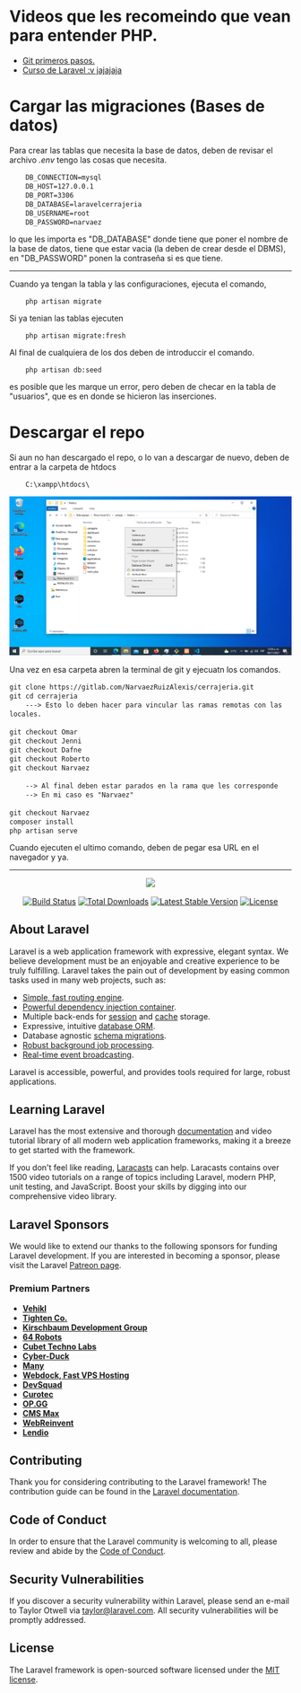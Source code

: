 # Videos que les recomeindo que vean para entender PHP.
* [Git primeros pasos.](https://www.youtube.com/watch?v=VwhdFwrzrXo)
* [Curso de Laravel :v jajajaja](https://www.youtube.com/watch?v=A-BL8Ir7puE&list=PLZ2ovOgdI-kWWS9aq8mfUDkJRfYib-SvF)



# Cargar las migraciones (Bases de datos)

Para  crear las tablas que necesita la base de datos, deben de revisar el archivo _.env_
tengo las cosas que necesita.
```
    DB_CONNECTION=mysql
    DB_HOST=127.0.0.1
    DB_PORT=3306
    DB_DATABASE=laravelcerrajeria
    DB_USERNAME=root
    DB_PASSWORD=narvaez
```
lo que les importa es "DB_DATABASE" donde tiene que poner el nombre de la base de datos,
tiene que estar vacia (la deben de crear desde el DBMS), en "DB_PASSWORD" ponen la contraseña si es que tiene.
___
Cuando ya tengan la tabla y las configuraciones, ejecuta el comando,
```
    php artisan migrate
```
Si ya tenian las tablas ejecuten 
```
    php artisan migrate:fresh
```
Al final de cualquiera de los dos deben de introduccir el comando.
```
    php artisan db:seed
```
es posible que les marque un error, pero deben de checar en la tabla de 
"usuarios", que es en donde se hicieron las inserciones.








# Descargar el repo 
Si aun no han descargado el repo, o lo van a descargar de nuevo, deben de entrar a la 
carpeta de htdocs

```
    C:\xampp\htdocs\
```
![HTDOCS](./imgRM/htdocs.png)

Una vez en esa carpeta abren la terminal de git y ejecuatn los comandos.
```
git clone https://gitlab.com/NarvaezRuizAlexis/cerrajeria.git
git cd cerrajeria
    ---> Esto lo deben hacer para vincular las ramas remotas con las locales.

git checkout Omar 
git checkout Jenni
git checkout Dafne
git checkout Roberto
git checkout Narvaez

    --> Al final deben estar parados en la rama que les corresponde
    --> En mi caso es "Narvaez"

git checkout Narvaez 
composer install
php artisan serve
```

Cuando ejecuten el ultimo comando, deben de pegar esa URL en el navegador y ya.


___
<p align="center"><a href="https://laravel.com" target="_blank"><img src="https://raw.githubusercontent.com/laravel/art/master/logo-lockup/5%20SVG/2%20CMYK/1%20Full%20Color/laravel-logolockup-cmyk-red.svg" width="400"></a></p>

<p align="center">
<a href="https://travis-ci.org/laravel/framework"><img src="https://travis-ci.org/laravel/framework.svg" alt="Build Status"></a>
<a href="https://packagist.org/packages/laravel/framework"><img src="https://img.shields.io/packagist/dt/laravel/framework" alt="Total Downloads"></a>
<a href="https://packagist.org/packages/laravel/framework"><img src="https://img.shields.io/packagist/v/laravel/framework" alt="Latest Stable Version"></a>
<a href="https://packagist.org/packages/laravel/framework"><img src="https://img.shields.io/packagist/l/laravel/framework" alt="License"></a>
</p>

## About Laravel

Laravel is a web application framework with expressive, elegant syntax. We believe development must be an enjoyable and creative experience to be truly fulfilling. Laravel takes the pain out of development by easing common tasks used in many web projects, such as:

- [Simple, fast routing engine](https://laravel.com/docs/routing).
- [Powerful dependency injection container](https://laravel.com/docs/container).
- Multiple back-ends for [session](https://laravel.com/docs/session) and [cache](https://laravel.com/docs/cache) storage.
- Expressive, intuitive [database ORM](https://laravel.com/docs/eloquent).
- Database agnostic [schema migrations](https://laravel.com/docs/migrations).
- [Robust background job processing](https://laravel.com/docs/queues).
- [Real-time event broadcasting](https://laravel.com/docs/broadcasting).

Laravel is accessible, powerful, and provides tools required for large, robust applications.

## Learning Laravel

Laravel has the most extensive and thorough [documentation](https://laravel.com/docs) and video tutorial library of all modern web application frameworks, making it a breeze to get started with the framework.

If you don't feel like reading, [Laracasts](https://laracasts.com) can help. Laracasts contains over 1500 video tutorials on a range of topics including Laravel, modern PHP, unit testing, and JavaScript. Boost your skills by digging into our comprehensive video library.

## Laravel Sponsors

We would like to extend our thanks to the following sponsors for funding Laravel development. If you are interested in becoming a sponsor, please visit the Laravel [Patreon page](https://patreon.com/taylorotwell).

### Premium Partners

- **[Vehikl](https://vehikl.com/)**
- **[Tighten Co.](https://tighten.co)**
- **[Kirschbaum Development Group](https://kirschbaumdevelopment.com)**
- **[64 Robots](https://64robots.com)**
- **[Cubet Techno Labs](https://cubettech.com)**
- **[Cyber-Duck](https://cyber-duck.co.uk)**
- **[Many](https://www.many.co.uk)**
- **[Webdock, Fast VPS Hosting](https://www.webdock.io/en)**
- **[DevSquad](https://devsquad.com)**
- **[Curotec](https://www.curotec.com/services/technologies/laravel/)**
- **[OP.GG](https://op.gg)**
- **[CMS Max](https://www.cmsmax.com/)**
- **[WebReinvent](https://webreinvent.com/?utm_source=laravel&utm_medium=github&utm_campaign=patreon-sponsors)**
- **[Lendio](https://lendio.com)**

## Contributing

Thank you for considering contributing to the Laravel framework! The contribution guide can be found in the [Laravel documentation](https://laravel.com/docs/contributions).

## Code of Conduct

In order to ensure that the Laravel community is welcoming to all, please review and abide by the [Code of Conduct](https://laravel.com/docs/contributions#code-of-conduct).

## Security Vulnerabilities

If you discover a security vulnerability within Laravel, please send an e-mail to Taylor Otwell via [taylor@laravel.com](mailto:taylor@laravel.com). All security vulnerabilities will be promptly addressed.

## License

The Laravel framework is open-sourced software licensed under the [MIT license](https://opensource.org/licenses/MIT).

